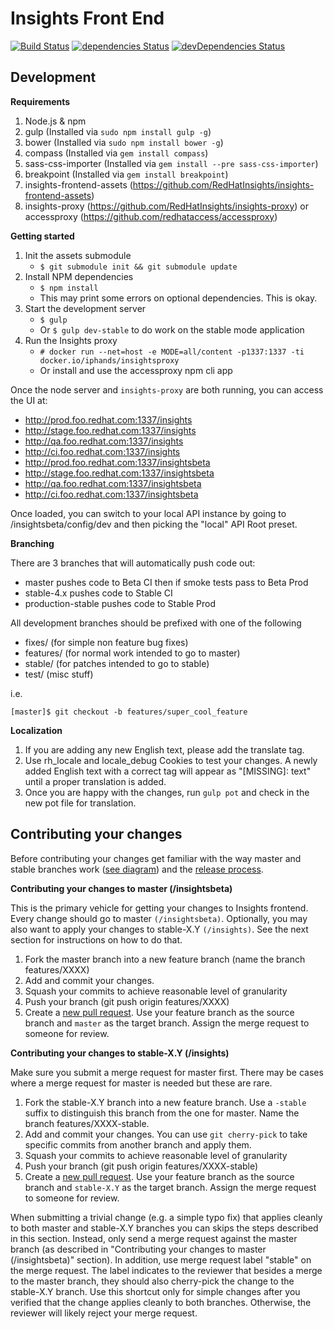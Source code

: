 # Insights Front End
[![Build Status](https://travis-ci.org/RedHatInsights/insights-frontend.svg?branch=master)](https://travis-ci.org/RedHatInsights/insights-frontend)
[![dependencies Status](https://david-dm.org/RedHatInsights/insights-frontend/status.svg)](https://david-dm.org/RedHatInsights/insights-frontend)
[![devDependencies Status](https://david-dm.org/RedHatInsights/insights-frontend/dev-status.svg)](https://david-dm.org/RedHatInsights/insights-frontend?type=dev)

Development
---
**Requirements**

1. Node.js & npm
2. gulp (Installed via `sudo npm install gulp -g`)
3. bower (Installed via `sudo npm install bower -g`)
4. compass (Installed via `gem install compass`)
5. sass-css-importer (Installed via `gem install --pre sass-css-importer`)
6. breakpoint (Installed via `gem install breakpoint`)
7. insights-frontend-assets (https://github.com/RedHatInsights/insights-frontend-assets)
8. insights-proxy (https://github.com/RedHatInsights/insights-proxy) or accessproxy (https://github.com/redhataccess/accessproxy)

**Getting started**
1. Init the assets submodule
    - `$ git submodule init && git submodule update`
2. Install NPM dependencies
    - `$ npm install`
    - This may print some errors on optional dependencies.  This is okay.
3. Start the development server
    - `$ gulp`
    - Or `$ gulp dev-stable` to do work on the stable mode application
4. Run the Insights proxy
    - `# docker run --net=host -e MODE=all/content -p1337:1337 -ti docker.io/iphands/insightsproxy`
    - Or install and use the accessproxy npm cli app

Once the node server and `insights-proxy` are both running, you can access the UI at:

- http://prod.foo.redhat.com:1337/insights
- http://stage.foo.redhat.com:1337/insights
- http://qa.foo.redhat.com:1337/insights
- http://ci.foo.redhat.com:1337/insights
- http://prod.foo.redhat.com:1337/insightsbeta
- http://stage.foo.redhat.com:1337/insightsbeta
- http://qa.foo.redhat.com:1337/insightsbeta
- http://ci.foo.redhat.com:1337/insightsbeta

Once loaded, you can switch to your local API instance by going to /insightsbeta/config/dev and then picking the "local" API Root preset.

**Branching**

There are 3 branches that will automatically push code out:

- master pushes code to Beta CI then if smoke tests pass to Beta Prod
- stable-4.x pushes code to Stable CI
- production-stable pushes code to Stable Prod

All development branches should be prefixed with one of the following

- fixes/      (for simple non feature bug fixes)
- features/   (for normal work intended to go to master)
- stable/     (for patches intended to go to stable)
- test/       (misc stuff)

i.e.
```
[master]$ git checkout -b features/super_cool_feature
```

**Localization**

1. If you are adding any new English text, please add the translate tag.
2. Use rh_locale and locale_debug Cookies to test your changes.  A newly added English text with a correct tag will appear as "[MISSING]: text" until a proper translation is added.
3. Once you are happy with the changes, run `gulp pot` and check in the new pot file for translation.

## Contributing your changes

Before contributing your changes get familiar with the way master and stable branches work ([see diagram](https://docs.google.com/a/redhat.com/drawings/d/1msfgOEE3faiCTdUv4I3BLN37y0ibNY0oQjAlUq4tQhQ/edit?usp=sharing)) and the [release process](https://mojo.redhat.com/docs/DOC-1059887).

**Contributing your changes to master (/insightsbeta)**

This is the primary vehicle for getting your changes to Insights frontend.
Every change should go to master `(/insightsbeta)`.
Optionally, you may also want to apply your changes to stable-X.Y `(/insights)`.
See the next section for instructions on how to do that.

1. Fork the master branch into a new feature branch (name the branch features/XXXX)
2. Add and commit your changes.
3. Squash your commits to achieve reasonable level of granularity
4. Push your branch (git push origin features/XXXX)
5. Create a [new pull request](https://github.com/ansible/insights-frontend/compare?expand=1). Use your feature branch as the source branch and `master` as the target branch. Assign the merge request to someone for review.

**Contributing your changes to stable-X.Y (/insights)**

Make sure you submit a merge request for master first. There may be cases where a merge request for master is needed but these are rare.

1. Fork the stable-X.Y branch into a new feature branch. Use a `-stable` suffix to distinguish this branch from the one for master. Name the branch features/XXXX-stable.
2. Add and commit your changes. You can use `git cherry-pick` to take specific commits from another branch and apply them.
3. Squash your commits to achieve reasonable level of granularity
4. Push your branch (git push origin features/XXXX-stable)
5. Create a [new pull request](https://github.com/ansible/insights-frontend/compare?expand=1). Use your feature branch as the source branch and `stable-X.Y` as the target branch. Assign the merge request to someone for review.

When submitting a trivial change (e.g. a simple typo fix) that applies cleanly to both master and stable-X.Y branches you can skips the steps described in this section. Instead, only send a merge request against the master branch (as described in "Contributing your changes to master (/insightsbeta)" section). In addition, use merge request label "stable" on the merge request. The label indicates to the reviewer that besides a merge to the master branch, they should also cherry-pick the change to the stable-X.Y branch. Use this shortcut only for simple changes after you verified that the change applies cleanly to both branches. Otherwise, the reviewer will likely reject your merge request.
